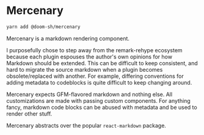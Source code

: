 # Mercenary

```bash
yarn add @doom-sh/mercenary
```

Mercenary is a markdown rendering component.

I purposefully chose to step away from the remark-rehype ecosystem because each plugin espouses the author's own opinions for how Markdown should be extended. This can be difficult to keep consistent, and hard to migrate the source markdown when a plugin becomes obsolete/replaced with another. For example, differing conventions for adding metadata to codeblocks is quite difficult to keep changing around.

Mercenary expects GFM-flavored markdown and nothing else. All customizations are made with passing custom components. For anything fancy, markdown code blocks can be abused with metadata and be used to render other stuff.

Mercenary abstracts over the popular `react-markdown` package.
